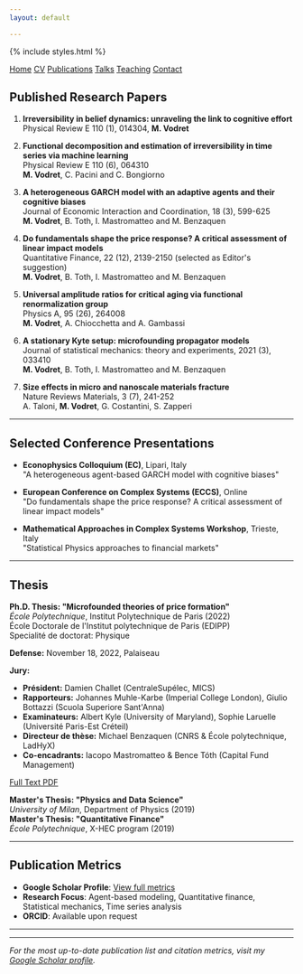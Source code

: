 ```yaml
---
layout: default

---
```


{% include styles.html %}

<nav class="nav-clean">
  <a href="/">Home</a>
  <a href="/cv">CV</a>
  <a href="/publications" class="current">Publications</a>
  <a href="/talks">Talks</a>
  <a href="/teaching">Teaching</a>
  <a href="/contact">Contact</a>
</nav>

## Published Research Papers

1. **Irreversibility in belief dynamics: unraveling the link to cognitive effort**  
   Physical Review E 110 (1), 014304, **M. Vodret**

2. **Functional decomposition and estimation of irreversibility in time series via machine learning**  
   Physical Review E 110 (6), 064310  
   **M. Vodret**, C. Pacini and C. Bongiorno

3. **A heterogeneous GARCH model with an adaptive agents and their cognitive biases**  
   Journal of Economic Interaction and Coordination, 18 (3), 599-625  
   **M. Vodret**, B. Toth, I. Mastromatteo and M. Benzaquen

4. **Do fundamentals shape the price response? A critical assessment of linear impact models**  
   Quantitative Finance, 22 (12), 2139-2150 (selected as Editor's suggestion)  
   **M. Vodret**, B. Toth, I. Mastromatteo and M. Benzaquen

5. **Universal amplitude ratios for critical aging via functional renormalization group**  
   Physics A, 95 (26), 264008  
   **M. Vodret**, A. Chiocchetta and A. Gambassi

6. **A stationary Kyte setup: microfounding propagator models**  
   Journal of statistical mechanics: theory and experiments, 2021 (3), 033410  
   **M. Vodret**, B. Toth, I. Mastromatteo and M. Benzaquen

7. **Size effects in micro and nanoscale materials fracture**  
   Nature Reviews Materials, 3 (7), 241-252  
   A. Taloni, **M. Vodret**, G. Costantini, S. Zapperi

---

## Selected Conference Presentations

- **Econophysics Colloquium (EC)**, Lipari, Italy  
  "A heterogeneous agent-based GARCH model with cognitive biases"

- **European Conference on Complex Systems (ECCS)**, Online  
  "Do fundamentals shape the price response? A critical assessment of linear impact models"

- **Mathematical Approaches in Complex Systems Workshop**, Trieste, Italy  
  "Statistical Physics approaches to financial markets"

---

## Thesis

**Ph.D. Thesis: "Microfounded theories of price formation"**  
*École Polytechnique*, Institut Polytechnique de Paris (2022)  
École Doctorale de l'Institut polytechnique de Paris (EDIPP)  
Specialité de doctorat: Physique  

**Defense:** November 18, 2022, Palaiseau  

**Jury:**
- **Président:** Damien Challet (CentraleSupélec, MICS)
- **Rapporteurs:** Johannes Muhle-Karbe (Imperial College London), Giulio Bottazzi (Scuola Superiore Sant'Anna)
- **Examinateurs:** Albert Kyle (University of Maryland), Sophie Laruelle (Université Paris-Est Créteil)
- **Directeur de thèse:** Michael Benzaquen (CNRS & École polytechnique, LadHyX)
- **Co-encadrants:** Iacopo Mastromatteo & Bence Tóth (Capital Fund Management)

[Full Text PDF](https://theses.hal.science/tel-04106396/file/114697_VODRET_2022_archivage.pdf)

**Master's Thesis: "Physics and Data Science"**  
*University of Milan*, Department of Physics (2019)  
**Master's Thesis: "Quantitative Finance"**  
*École Polytechnique*, X-HEC program (2019)

---

## Publication Metrics

- **Google Scholar Profile**: [View full metrics](https://scholar.google.com/citations?user=BjqSd7cAAAAJ)
- **Research Focus**: Agent-based modeling, Quantitative finance, Statistical mechanics, Time series analysis
- **ORCID**: Available upon request

---

---

*For the most up-to-date publication list and citation metrics, visit my [Google Scholar profile](https://scholar.google.com/citations?user=BjqSd7cAAAAJ).*